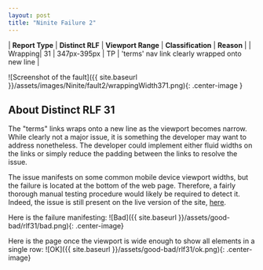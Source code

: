 ```yaml
---
layout: post
title: "Ninite Failure 2"
---
```

| **Report Type** | **Distinct RLF** | **Viewport Range** | **Classification** | **Reason** |
| Wrapping| 31 | 347px-395px | TP | 'terms' nav link clearly wrapped onto new line | 

![Screenshot of the fault]({{ site.baseurl }}/assets/images/Ninite/fault2/wrappingWidth371.png){: .center-image }

## About Distinct RLF 31

The "terms" links wraps onto a new line as the viewport becomes narrow. While clearly not a major issue, it is something the developer may want to address nonetheless. The developer could implement either fluid widths on the links or simply reduce the padding between the links to resolve the issue.

The issue manifests on some common mobile device viewport widths, but the failure is located at the bottom of the web page. Therefore, a fairly thorough manual testing procedure would likely be required to detect it. Indeed, the issue is still present on the live version of the site, [here](https://ninite.com/).

Here is the failure manifesting:
![Bad]({{ site.baseurl }}/assets/good-bad/rlf31/bad.png){: .center-image}

Here is the page once the viewport is wide enough to show all elements in a single row:
![OK]({{ site.baseurl }}/assets/good-bad/rlf31/ok.png){: .center-image}
